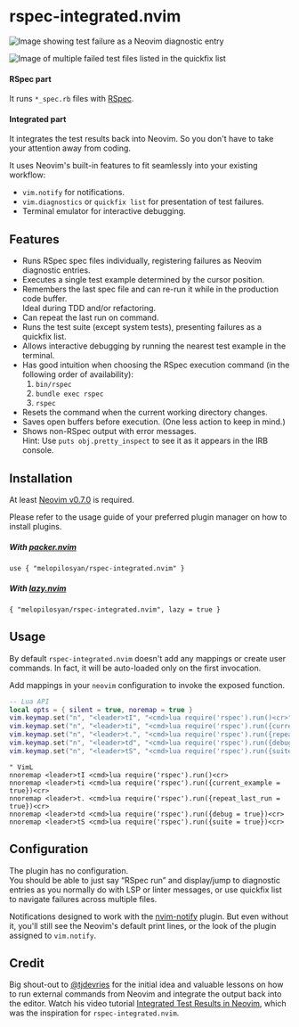 # rspec-integrated.nvim

![Image showing test failure as a Neovim diagnostic entry](https://user-images.githubusercontent.com/3795551/198903123-e935b51a-2725-488c-a517-19ef4dbeac88.png)

![Image of multiple failed test files listed in the quickfix list](https://github.com/user-attachments/assets/621dfd32-0b1e-4e3c-85a0-a27ce47b3ec2)

#### RSpec part
It runs `*_spec.rb` files with [RSpec](https://rspec.info/).

#### Integrated part
It integrates the test results back into Neovim. So you don't have to take your attention away from coding.

It uses Neovim's built-in features to fit seamlessly into your existing workflow:
* `vim.notify` for notifications.
* `vim.diagnostics` or `quickfix list` for presentation of test failures.
* Terminal emulator for interactive debugging.

## Features
* Runs RSpec spec files individually, registering failures as Neovim diagnostic entries.
* Executes a single test example determined by the cursor position.
* Remembers the last spec file and can re-run it while in the production code buffer. \
  Ideal during TDD and/or refactoring.
* Can repeat the last run on command.
* Runs the test suite (except system tests), presenting failures as a quickfix list.
* Allows interactive debugging by running the nearest test example in the terminal.
* Has good intuition when choosing the RSpec execution command (in the following order of availability):
  1) `bin/rspec`
  2) `bundle exec rspec`
  3) `rspec`
* Resets the command when the current working directory changes.
* Saves open buffers before execution. (One less action to keep in mind.)
* Shows non-RSpec output with error messages. \
  Hint: Use `puts obj.pretty_inspect` to see it as it appears in the IRB console.

## Installation

At least [Neovim v0.7.0](https://github.com/neovim/neovim/releases) is required.

Please refer to the usage guide of your preferred plugin manager on how to install plugins.

##### With [packer.nvim](https://github.com/wbthomason/packer.nvim)
```
use { "melopilosyan/rspec-integrated.nvim" }
```

##### With [lazy.nvim](https://github.com/folke/lazy.nvim)
```
{ "melopilosyan/rspec-integrated.nvim", lazy = true }
```

## Usage
By default `rspec-integrated.nvim` doesn't add any mappings or create user commands.
In fact, it will be auto-loaded only on the first invocation.

Add mappings in your `neovim` configuration to invoke the exposed function.

```lua
-- Lua API
local opts = { silent = true, noremap = true }
vim.keymap.set("n", "<leader>tI", "<cmd>lua require('rspec').run()<cr>", opts)
vim.keymap.set("n", "<leader>ti", "<cmd>lua require('rspec').run({current_example = true})<cr>", opts)
vim.keymap.set("n", "<leader>t.", "<cmd>lua require('rspec').run({repeat_last_run = true})<cr>", opts)
vim.keymap.set("n", "<leader>td", "<cmd>lua require('rspec').run({debug = true})<cr>", opts)
vim.keymap.set("n", "<leader>tS", "<cmd>lua require('rspec').run({suite = true})<cr>", opts)
```

```vim
" VimL
nnoremap <leader>tI <cmd>lua require('rspec').run()<cr>
nnoremap <leader>ti <cmd>lua require('rspec').run({current_example = true})<cr>
nnoremap <leader>t. <cmd>lua require('rspec').run({repeat_last_run = true})<cr>
nnoremap <leader>td <cmd>lua require('rspec').run({debug = true})<cr>
nnoremap <leader>tS <cmd>lua require('rspec').run({suite = true})<cr>
```

## Configuration
The plugin has no configuration. \
You should be able to just say “RSpec run” and
display/jump to diagnostic entries as you normally do with LSP or linter messages,
or use quickfix list to navigate failures across multiple files.

Notifications designed to work with the [nvim-notify](https://github.com/rcarriga/nvim-notify) plugin.
But even without it, you'll still see the Neovim's default print lines,
or the look of the plugin assigned to `vim.notify`.

## Credit
Big shout-out to [@tjdevries](https://github.com/tjdevries) for the initial idea and
valuable lessons on how to run external commands from Neovim and integrate the output
back into the editor. Watch his video tutorial [Integrated Test Results in Neovim](https://www.youtube.com/watch?v=cf72gMBrsI0),
which was the inspiration for `rspec-integrated.nvim`.
